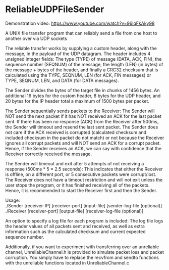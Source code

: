 # ReliableUDPFileSender

Demonstration video: https://www.youtube.com/watch?v=96lqFkAky98

A UNIX file transfer program that can reliably send a file from one host to another over via UDP sockets

The reliable transfer works by supplying a custom header, along with the message, in the payload of the UDP datagram. The header includes 4 unsigned integer fields: The type (TYPE) of message (DATA, ACK, FIN), the sequence number (SEQNUM) of the message, the length (LEN) (in bytes) of the message + bytes of the header, and finally a CRC32 checksum that is calculated using the TYPE, SEQNUM, LEN (for ACK, FIN messages) or TYPE, SEQNUM, LEN, and DATA (for DATA messages).

The Sender divides the bytes of the target file in chunks of 1456 bytes. An additional 16 bytes for the custom header, 8 bytes for the UDP header, and 20 bytes for the IP header total a maximum of 1500 bytes per packet.

The Sender sequentially sends packets to the Receiver: The Sender will NOT send the next packet if it has NOT received an ACK for the last packet sent. If there has been no response (ACK) from the Receiver after 500ms, the Sender will timeout and resend the last sent packet. The Sender does not care if the ACK received is corrupted (calculated checksum and included checksum in the packet do not match) or not because the Receiver ignores all corrupt packets and will NOT send an ACK for a corrupt packet. Hence, if the Sender receives an ACK, we can say with confidence that the Receiver correctly received the message.

The Sender will timeout and exit after 5 attempts of not receiving a response (500ms * 5 = 2.5 seconds): This indicates that either the Receiver is offline, on a different port, or 5 consecutive packets were corrupt/lost. The Receiver does not have a timeout restriction and will not exit unless the user stops the program, or it has finished receiving all of the packets. Hence, it is recommended to start the Receiver first and then the Sender.

Usage:  
./Sender [receiver-IP] [receiver-port] [input-file] [sender-log-file (optional)]  
./Receiver [receiver-port] [output-file] [receiver-log-file (optional)]

An option to specify a log file for each program is included: The log file logs the header values of all packets sent and received, as well as extra information such as the calculated checksum and current expected sequence number.

Additionally, if you want to experiment with transferring over an unreliable channel, UnreliableChannel.h is provided to simulate packet loss and packet corruption. You simply have to replace the recvfrom and sendto functions with the unreliable functions located in UnreliableChannel.c

